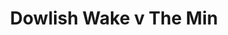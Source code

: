 ---
year: "1992"
serialNumber: "0150" 
game: "Dowlish Wake"
title: "Dowlish Wake v The Min"
gameLocation: "Dowlish Wake"
gameDate: "/1992"
shortReport: ""
result: ""
resultType: ""
type: "game"
---